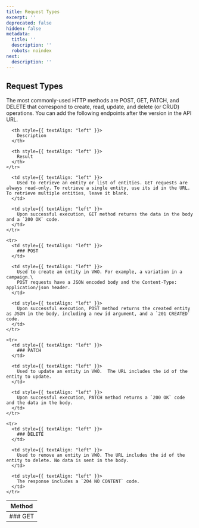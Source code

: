 ```yaml
---
title: Request Types
excerpt: ''
deprecated: false
hidden: false
metadata:
  title: ''
  description: ''
  robots: noindex
next:
  description: ''
---
```

## Request Types

The most commonly-used HTTP methods are POST, GET, PATCH, and DELETE that correspond to create, read, update, and delete (or CRUD) operations. You can add the following endpoints after the version in the API URL.

<Table align={["left","left","left"]}>
  <thead>
    <tr>
      <th style={{ textAlign: "left" }}>
        Method
      </th>

      <th style={{ textAlign: "left" }}>
        Description
      </th>

      <th style={{ textAlign: "left" }}>
        Result
      </th>
    </tr>
  </thead>

  <tbody>
    <tr>
      <td style={{ textAlign: "left" }}>
        ### GET
      </td>

      <td style={{ textAlign: "left" }}>
        Used to retrieve an entity or list of entities. GET requests are always read-only. To retrieve a single entity, use its id in the URL. To retrieve multiple entities, leave it blank.
      </td>

      <td style={{ textAlign: "left" }}>
        Upon successful execution, GET method returns the data in the body and a `200 OK` code.
      </td>
    </tr>

    <tr>
      <td style={{ textAlign: "left" }}>
        ### POST
      </td>

      <td style={{ textAlign: "left" }}>
        Used to create an entity in VWO. For example, a variation in a campaign.\
        POST requests have a JSON encoded body and the Content-Type: application/json header.
      </td>

      <td style={{ textAlign: "left" }}>
        Upon successful execution, POST method returns the created entity as JSON in the body, including a new id argument, and a `201 CREATED` code.
      </td>
    </tr>

    <tr>
      <td style={{ textAlign: "left" }}>
        ### PATCH
      </td>

      <td style={{ textAlign: "left" }}>
        Used to update an entity in VWO.  The URL includes the id of the entity to update.
      </td>

      <td style={{ textAlign: "left" }}>
        Upon successful execution, PATCH method returns a `200 OK` code and the data in the body.
      </td>
    </tr>

    <tr>
      <td style={{ textAlign: "left" }}>
        ### DELETE
      </td>

      <td style={{ textAlign: "left" }}>
        Used to remove an entity in VWO. The URL includes the id of the entity to delete. No data is sent in the body.
      </td>

      <td style={{ textAlign: "left" }}>
        The response includes a `204 NO CONTENT` code.
      </td>
    </tr>
  </tbody>
</Table>